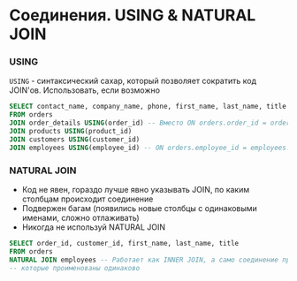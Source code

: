 # Соединения. USING & NATURAL JOIN

### USING
`USING` - синтаксический сахар, который позволяет сократить код JOIN'ов. Использовать, если возможно
```sql
SELECT contact_name, company_name, phone, first_name, last_name, title
FROM orders
JOIN order_details USING(order_id) -- Вместо ON orders.order_id = order_details.order_id
JOIN products USING(product_id)
JOIN customers USING(customer_id)
JOIN employees USING(employee_id) -- ON orders.employee_id = employees.employee_id
```

### NATURAL JOIN

- Код не явен, гораздо лучше явно указывать JOIN, по каким столбцам происходит соединение
- Подвержен багам (появились новые столбцы с одинаковыми именами, сложно отлаживать)
- Никогда не используй NATURAL JOIN


```sql
SELECT order_id, customer_id, first_name, last_name, title
FROM orders
NATURAL JOIN employees -- Работает как INNER JOIN, а само соединение проходит по столбцам
-- которые проименованы одинаково
```
